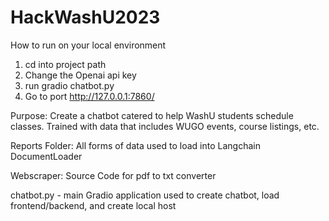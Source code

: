 # HackWashU2023

How to run on your local environment
1) cd into project path
2) Change the Openai api key
3) run gradio chatbot.py
4) Go to port http://127.0.0.1:7860/

Purpose:
Create a chatbot catered to help WashU students schedule classes. Trained with data that includes WUGO events, course listings, etc.

Reports Folder:
All forms of data used to load into Langchain DocumentLoader

Webscraper:
Source Code for pdf to txt converter

chatbot.py - main Gradio application used to create chatbot, load frontend/backend, and create local host